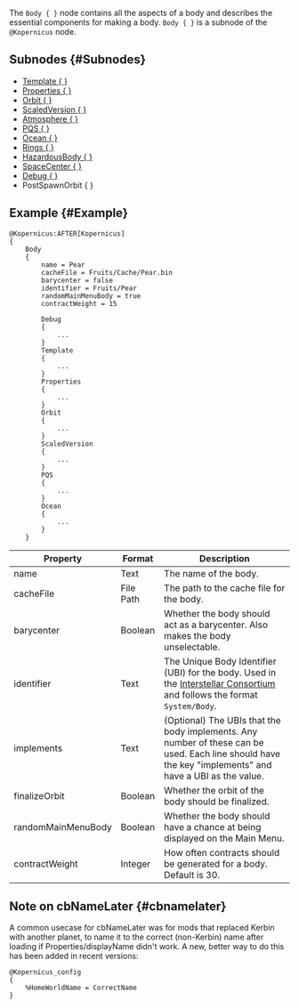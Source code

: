 The `Body { }` node contains all the aspects of a body and describes the essential components for making a body. `Body { }` is a subnode of the `@Kopernicus` node.

 ## Subnodes {#Subnodes}
- [Template { }](/Syntax/Template)
- [Properties { }](/Syntax/Properties)
- [Orbit { }](/Syntax/Orbit)
- [ScaledVersion { }](/Syntax/ScaledVersion)
- [Atmosphere { }]({/Syntax/Atmosphere)
- [PQS { }](/Syntax/PQS)
- [Ocean { }](/Syntax/Ocean)
- [Rings { }](/Syntax/Rings)
- [HazardousBody { }](/Syntax/HazardousBody)
- [SpaceCenter { }](/Syntax/SpaceCenter)
- [Debug { }](/Syntax/Debug)
- PostSpawnOrbit { }

## Example {#Example}
```
@Kopernicus:AFTER[Kopernicus]
{
    Body
    {
        name = Pear
        cacheFile = Fruits/Cache/Pear.bin
        barycenter = false
        identifier = Fruits/Pear
        randomMainMenuBody = true
        contractWeight = 15

        Debug
        {
            ...
        }
        Template
        {
            ...
        }
        Properties
        {
            ...
        }
        Orbit
        {
            ...
        }
        ScaledVersion
        {
            ...
        }
        PQS
        {
            ...
        }
        Ocean
        {
            ...
        }
    }
```

|Property|Format|Description|
|--------|------|-----------|
|name|Text|The name of the body.|
|cacheFile|File Path|The path to the cache file for the body.|
|barycenter|Boolean|Whether the body should act as a barycenter. Also makes the body unselectable.|
|identifier|Text|The Unique Body Identifier (UBI) for the body. Used in the [Interstellar Consortium](https://forum.kerbalspaceprogram.com/index.php?/topic/177439-kopernicus-interstellar-consortium/) and follows the format `System/Body`.|
|implements|Text|(Optional) The UBIs that the body implements. Any number of these can be used. Each line should have the key "implements" and have a UBI as the value.|
|finalizeOrbit|Boolean|Whether the orbit of the body should be finalized.|
|randomMainMenuBody|Boolean|Whether the body should have a chance at being displayed on the Main Menu.|
|contractWeight|Integer|How often contracts should be generated for a body. Default is 30.|

## Note on cbNameLater {#cbnamelater}
A common usecase for cbNameLater was for mods that replaced Kerbin with another planet, to name it to the correct (non-Kerbin) name after loading if Properties/displayName didn't work. A new, better way to do this has been added in recent versions:
```
@Kopernicus_config
{
    %HomeWorldName = CorrectName
}
```